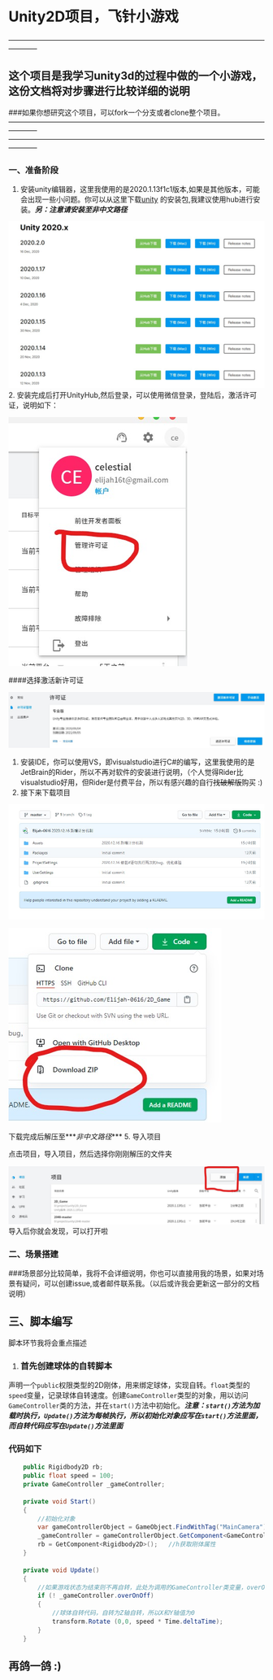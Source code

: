 <!--
 * @Author: 谭兴洋
 * @Date: 2020-12-14 19:28:25
 * @LastEditTime: 2020-12-17 14:23:46
 * @LastEditors: Please set LastEditors
 * @Description: In User Settings Edit
 * @FilePath: \2D_Game\README.MD
-->

# Unity2D项目，飞针小游戏

————————————————————————————————————————

## 这个项目是我学习unity3d的过程中做的一个小游戏，这份文档将对步骤进行比较详细的说明

 ###如果你想研究这个项目，可以fork一个分支或者clone整个项目。
————————————————————————————————————————
————————————————————————————————————————

### 一、准备阶段

1. 安装unity编辑器，这里我使用的是2020.1.13f1c1版本,如果是其他版本，可能会出现一些小问题。你可以从这里下载[unity](https://unity.cn/releases/full/2020) 的安装包,我建议使用hub进行安装。***_另：注意请安装至非中文路径_***

![unity各版本](./picture/unity.jpg "unity版本选择")
2. 安装完成后打开UnityHub,然后登录，可以使用微信登录，登陆后，激活许可证，说明如下：

![激活许可证](./picture/115927.jpg)

 ####选择激活新许可证

![激活新许可证](./picture/120437.jpg)

1. 安装IDE，你可以使用VS，即visualstudio进行C#的编写，这里我使用的是JetBrain的Rider，所以不再对软件的安装进行说明，（个人觉得Rider比visualstudio好用，但Rider是付费平台，所以有感兴趣的自行~~找破解版~~购买  :)
2. 接下来下载项目

![下载项目](./picture/120725.jpg)

![下载项目](./picture/120754.jpg)

下载完成后解压至***_非中文路径_***
5. 导入项目

点击项目，导入项目，然后选择你刚刚解压的文件夹

![导入项目](./picture/121457.jpg)
导入后你就会发现，可以打开啦

### 二、场景搭建

 ###场景部分比较简单，我将不会详细说明，你也可以直接用我的场景，如果对场景有疑问，可以创建issue,或者邮件联系我。（以后或许我会更新这一部分的文档说明）

## 三、脚本编写

 脚本环节我将会重点描述

1. ### 首先创建球体的自转脚本

 声明一个`public`权限类型的2D刚体，用来绑定球体，实现自转。`float`类型的`speed`变量，记录球体自转速度。创建`GameController`类型的对象，用以访问`GameController`类的方法，并在`start()`方法中初始化。***注意：`start()`方法为加载时执行，`Update()`方法为每帧执行，所以初始化对象应写在`start()`方法里面，而自转代码应写在`Update()`方法里面***

### 代码如下

```C#
    public Rigidbody2D rb;
    public float speed = 100;
    private GameController _gameController;
    
    private void Start()
    {
        //初始化对象
        var gameControllerObject = GameObject.FindWithTag("MainCamera");    //GameController类的脚本挂在摄像机上，所以此处为MainCamera
        _gameController = gameControllerObject.GetComponent<GameController>();
        rb = GetComponent<Rigidbody2D>();   //h获取刚体属性
    }

    private void Update()
    {
        //如果游戏状态为结束则不再自转，此处为调用的GameController类变量，overOnOff为布尔值，用来判断游戏是否处于结束状态
        if (! _gameController.overOnOff)
        {
            //球体自转代码，自转为Z轴自转，所以X和Y轴值为0
            transform.Rotate (0,0, speed * Time.deltaTime);
        }    
    }
 ```

## 再鸽一鸽 :)
